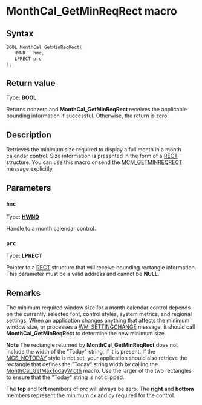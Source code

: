 # MonthCal_GetMinReqRect macro

## Syntax

```cpp
BOOL MonthCal_GetMinReqRect(
   HWND   hmc,
   LPRECT prc
);
```

## Return value

Type: **[BOOL](https://learn.microsoft.com/windows/desktop/winprog/windows-data-types)**

Returns nonzero and **MonthCal_GetMinReqRect** receives the applicable bounding information if successful. Otherwise, the return is zero.

## Description

Retrieves the minimum size required to display a full month in a month calendar control. Size information is presented in the form of a [RECT](https://learn.microsoft.com/windows/desktop/api/windef/ns-windef-rect) structure. You can use this macro or send the [MCM_GETMINREQRECT](https://learn.microsoft.com/windows/desktop/Controls/mcm-getminreqrect) message explicitly.

## Parameters

### `hmc`

Type: **[HWND](https://learn.microsoft.com/windows/desktop/WinProg/windows-data-types)**

Handle to a month calendar control.

### `prc`

Type: **LPRECT**

Pointer to a [RECT](https://learn.microsoft.com/windows/desktop/api/windef/ns-windef-rect) structure that will receive bounding rectangle information. This parameter must be a valid address and cannot be **NULL**.

## Remarks

The minimum required window size for a month calendar control depends on the currently selected font, control styles, system metrics, and regional settings. When an application changes anything that affects the minimum window size, or processes a [WM_SETTINGCHANGE](https://learn.microsoft.com/windows/desktop/winmsg/wm-settingchange) message, it should call **MonthCal_GetMinReqRect** to determine the new minimum size.

**Note** The rectangle returned by **MonthCal_GetMinReqRect** does not include the width of the "Today" string, if it is present. If the [MCS_NOTODAY](https://learn.microsoft.com/windows/desktop/Controls/month-calendar-control-styles) style is not set, your application should also retrieve the rectangle that defines the "Today" string width by calling the [MonthCal_GetMaxTodayWidth](https://learn.microsoft.com/windows/desktop/api/commctrl/nf-commctrl-monthcal_getmaxtodaywidth) macro. Use the larger of the two rectangles to ensure that the "Today" string is not clipped.

The **top** and **left** members of *prc* will always be zero. The **right** and **bottom** members represent the minimum *cx* and *cy* required for the control.